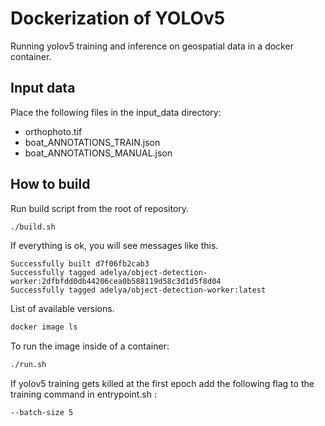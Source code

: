 # Dockerization of YOLOv5

Running yolov5 training and inference on geospatial data in a docker container.

## Input data
Place the following files in the input_data directory:
- orthophoto.tif
- boat_ANNOTATIONS_TRAIN.json
- boat_ANNOTATIONS_MANUAL.json


## How to build
Run build script from the root of repository.
```bash
./build.sh
```

If everything is ok, you will see messages like this. 
```
Successfully built d7f06fb2cab3
Successfully tagged adelya/object-detection-worker:2dfbfdd0db44206cea0b588119d58c3d1d5f8d04
Successfully tagged adelya/object-detection-worker:latest
```

List of available versions.
```bash
docker image ls
```

To run the image inside of a container:
```bash
./run.sh
```

If yolov5 training gets killed at the first epoch add the following flag to the training command in entrypoint.sh :
```bash
--batch-size 5
```

